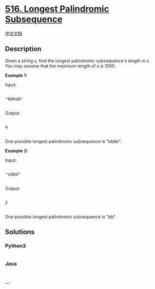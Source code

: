 # [516. Longest Palindromic Subsequence](https://leetcode.com/problems/longest-palindromic-subsequence)

[中文文档](/solution/0500-0599/0516.Longest%20Palindromic%20Subsequence/README.md)

## Description

<p>

Given a string s, find the longest palindromic subsequence's length in s. You may assume that the maximum length of s is 1000.

</p>

<p><b>Example 1:</b><br>

Input:

<pre>

"bbbab"

</pre>

Output:

<pre>

4

</pre>

One possible longest palindromic subsequence is "bbbb".

</p>

<p><b>Example 2:</b><br>

Input:

<pre>

"cbbd"

</pre>

Output:

<pre>

2

</pre>

One possible longest palindromic subsequence is "bb".

</p>

## Solutions

<!-- tabs:start -->

### **Python3**

```python

```

### **Java**

```java

```

### **...**

```

```

<!-- tabs:end -->

